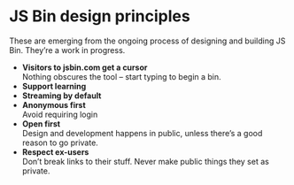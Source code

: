 # JS Bin design principles

These are emerging from the ongoing process of designing and building JS Bin. They’re a work in progress.

- **Visitors to jsbin.com get a cursor**  
  Nothing obscures the tool – start typing to begin a bin.
- **Support learning**
- **Streaming by default**
- **Anonymous first**  
  Avoid requiring login
- **Open first**  
  Design and development happens in public, unless there’s a good reason to go private.
- **Respect ex-users**  
  Don’t break links to their stuff.
  Never make public things they set as private.

